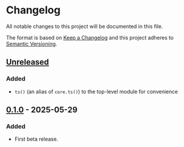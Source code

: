 # Changelog

All notable changes to this project will be documented in this file.

The format is based on [Keep a Changelog](http://keepachangelog.com/en/1.0.0/) and this project adheres to [Semantic Versioning](http://semver.org/spec/v2.0.0.html).

## [Unreleased]

### Added

- `ts()` (an alias of `core.ts()`) to the top-level module for convenience

## [0.1.0] - 2025-05-29

### Added

- First beta release.

[unreleased]: https://github.com/python-ffmpegio/python-ffmpegio/compare/v0.1.0...HEAD
[0.1.0]: https://github.com/python-ffmpegio/python-ffmpegio/compare/e1195b...v0.1.0

